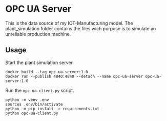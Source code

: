 # OPC UA Server

This is the data source of my IOT-Manufacturing model. The plant_simulation folder contains the files wich purpose is to simulate an unreliable production machine.

## Usage

Start the plant simulation server.

```
docker build --tag opc-ua-server:1.0
docker run --publish 4840:4840 --detach --name opc-ua-server opc-ua-server:1.0
```

Run the `opc-ua-client.py` script.
```
python -m venv .env
sources .env/bin/activate
python -m pip install -r requirements.txt
python opc-ua-client.py
```